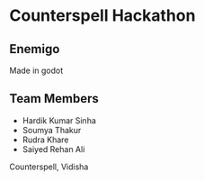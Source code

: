 # Counterspell Hackathon

## Enemigo
Made in godot

## Team Members
- Hardik Kumar Sinha
- Soumya Thakur
- Rudra Khare
- Saiyed Rehan Ali


Counterspell, Vidisha
